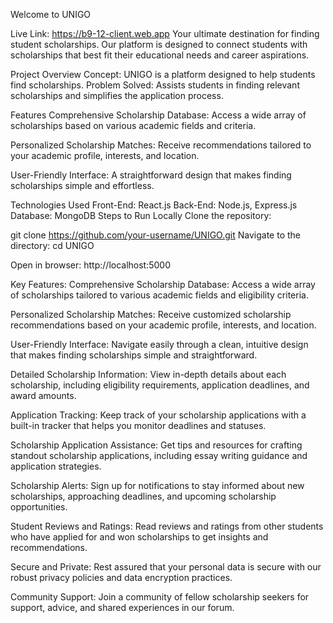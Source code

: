 
Welcome to UNIGO

Live Link: https://b9-12-client.web.app
Your ultimate destination for finding student scholarships. Our platform is designed to connect students with scholarships that best fit their educational needs and career aspirations.


Project Overview
Concept: UNIGO is a platform designed to help students find scholarships.
Problem Solved: Assists students in finding relevant scholarships and simplifies the application process.

Features
Comprehensive Scholarship Database:
Access a wide array of scholarships based on various academic fields and criteria.

Personalized Scholarship Matches:
Receive recommendations tailored to your academic profile, interests, and location.

User-Friendly Interface:
A straightforward design that makes finding scholarships simple and effortless.

Technologies Used
Front-End: React.js
Back-End: Node.js, Express.js
Database: MongoDB
Steps to Run Locally
Clone the repository:


git clone https://github.com/your-username/UNIGO.git
Navigate to the directory: cd UNIGO


Open in browser:
http://localhost:5000


Key Features:
Comprehensive Scholarship Database:
Access a wide array of scholarships tailored to various academic fields and eligibility criteria.

Personalized Scholarship Matches:
Receive customized scholarship recommendations based on your academic profile, interests, and location.

User-Friendly Interface:
Navigate easily through a clean, intuitive design that makes finding scholarships simple and straightforward.

Detailed Scholarship Information:
View in-depth details about each scholarship, including eligibility requirements, application deadlines, and award amounts.

Application Tracking:
Keep track of your scholarship applications with a built-in tracker that helps you monitor deadlines and statuses.

Scholarship Application Assistance:
Get tips and resources for crafting standout scholarship applications, including essay writing guidance and application strategies.

Scholarship Alerts:
Sign up for notifications to stay informed about new scholarships, approaching deadlines, and upcoming scholarship opportunities.

Student Reviews and Ratings:
Read reviews and ratings from other students who have applied for and won scholarships to get insights and recommendations.

Secure and Private:
Rest assured that your personal data is secure with our robust privacy policies and data encryption practices.

Community Support:
Join a community of fellow scholarship seekers for support, advice, and shared experiences in our forum.





